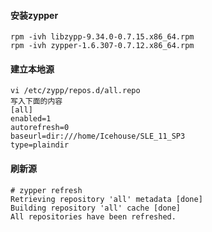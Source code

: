 #### 安装zypper ####
    rpm -ivh libzypp-9.34.0-0.7.15.x86_64.rpm
    rpm -ivh zypper-1.6.307-0.7.12.x86_64.rpm

#### 建立本地源 ####
    vi /etc/zypp/repos.d/all.repo
    写入下面的内容
    [all]
    enabled=1
    autorefresh=0
    baseurl=dir:///home/Icehouse/SLE_11_SP3
    type=plaindir

#### 刷新源 ####
    # zypper refresh
    Retrieving repository 'all' metadata [done]
    Building repository 'all' cache [done]
    All repositories have been refreshed.
